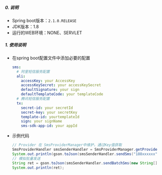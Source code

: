 ##### 0. 说明

* Spring boot版本：`2.1.0.RELEASE`
* JDK版本：1.8
* 运行的WEB环境：NONE、SERVLET

##### 1. 使用说明

* 在spring boot配置文件中添加必要的配置

  ```yaml
  sms:
    # 阿里短信服务配置	
    ali:
      accessKey: your AccessKey
      accessKeySecret: your accessKeySecret
      defaultSignature: your sign
      defaultTemplateCode: your templateCode
    # 腾讯短信服务配置  
    tx:
      secret-id: your secretId
      secret-key: your secretKey
      template-id: yourtemplateId
      sign: your signName
      sms-sdk-app-id: your appId
  ```

* 示例代码

  ```java
  // Provider 在 SmsProviderManager中维护，通过Key值获取
  SmsProviderHandler smsSenderHandler = SmsProviderManager.getProvider(TxSmsSenderHandler.TX_SENDER_HANDLER);
  System.out.println(gson.toJson(smsSenderHandler.sendSms("188xxxxxx", map)));
  // 模拟批量发送
  String ret = gson.toJson(smsSenderHandler.sendBatchSms(new String[]{"签名"}, "SMS_19XXXXX", new String[]{"188XXXXXX"}, new String[]{gson.toJson(map)}, null));
  System.out.println(ret);
  ```

  